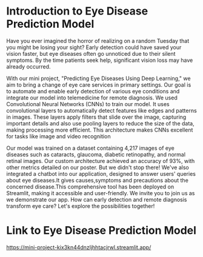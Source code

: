 # Introduction to Eye Disease Prediction Model
Have you ever imagined the horror of realizing on a random Tuesday that you might be losing your sight? Early detection could have saved your vision faster, but eye diseases often go unnoticed due to their silent symptoms. By the time patients seek help, significant vision loss may have already occurred.

With our mini project, "Predicting Eye Diseases Using Deep Learning," we aim to bring a change of eye care services in primary settings. Our goal is to automate and  enable early detection of various eye conditions and integrate our model into telemedicine for remote diagnosis. We used Convolutional Neural Networks (CNNs) to train our model.  It uses convolutional layers to automatically detect features like edges and patterns in images. These layers apply filters that slide over the image, capturing important details and  also use pooling layers to reduce the size of the data, making processing more efficient. This architecture makes CNNs excellent for tasks like image and video recognition

Our model was trained on a dataset containing 4,217 images of eye diseases such as  cataracts, glaucoma, diabetic retinopathy, and normal retinal images. Our custom architecture achieved an accuracy of 93%, with other metrics detailed on our poster.
But we didn't stop there! We've also integrated a chatbot into our application, designed to answer users' queries about eye diseases.It gives causes,symptoms and precautions about the concerned disease.This comprehensive tool has been deployed on Streamlit, making it accessible and user-friendly.
We invite you to join us as we demonstrate our app. How can early detection and remote diagnosis transform eye care? Let's explore the possibilities together!
# Link to Eye Disease Prediction Model
https://mini-project-kix3kn44dnzljhhtacjrwl.streamlit.app/
